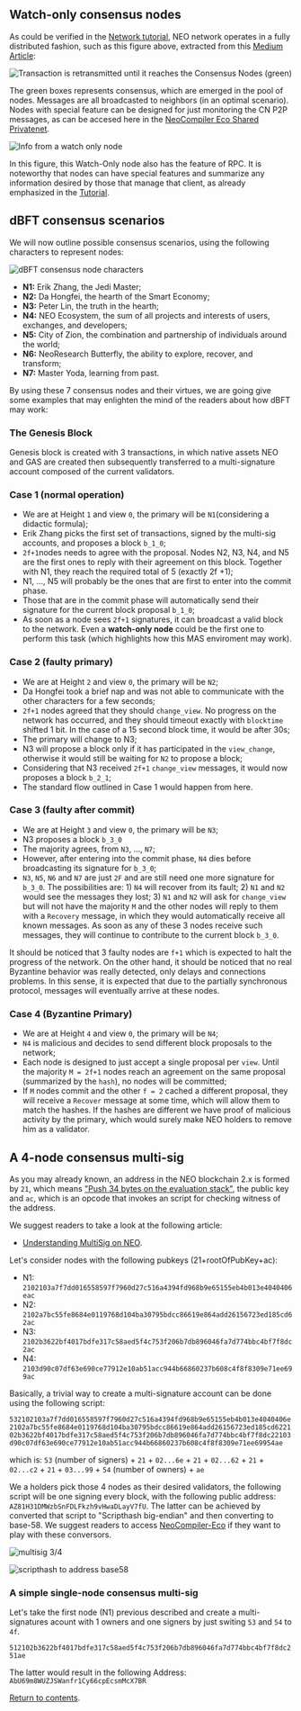 ## Watch-only consensus nodes

As could be verified in the [Network tutorial](linkToNetworkTODO), NEO network operates in a fully distributed fashion, such as this figure above, extracted from this [Medium Article](https://medium.com/neoresearch/understanding-neo-network-in-five-pictures-e51b7c19d6e0):

![Transaction is retransmitted until it reaches the Consensus Nodes (green)](https://cdn-images-1.medium.com/max/800/1*vKbm_Di8GgQep8SyKeAWNw.png)

The green boxes represents consensus, which are emerged in the pool of nodes.
Messages are all broadcasted to neighbors (in an optimal scenario).
Nodes with special feature can be designed for just monitoring the CN P2P messages, as can be accesed here in the [NeoCompiler Eco Shared Privatenet](https://neocompiler.io/#!/ecolab/cnnodesinfo).

![Info from a watch only node](./watch-only-node.png)

In this figure, this Watch-Only node also has the feature of RPC.
It is noteworthy that nodes can have special features and summarize any information desired by those that manage that client, as already emphasized in the [Tutorial](./linkToPluginsTodo).

## dBFT consensus scenarios

We will now outline possible consensus scenarios, using the following characters to represent nodes:

![dBFT consensus node characters](./cn_characters.jpg)

- **N1:** Erik Zhang, the Jedi Master;
- **N2:** Da Hongfei, the hearth of the Smart Economy;
- **N3:** Peter Lin, the truth in the hearth;
- **N4:** NEO Ecosystem, the sum of all projects and interests of users, exchanges, and developers;
- **N5:** City of Zion, the combination and partnership of individuals around the world;
- **N6:** NeoResearch Butterfly, the ability to explore, recover, and transform;
- **N7:** Master Yoda, learning from past.

By using these 7 consensus nodes and their virtues, we are going give some examples that may enlighten the mind of the readers about how dBFT may work:

### The Genesis Block

Genesis block is created with 3 transactions, in which native assets NEO and GAS are created then subsequently transferred to a multi-signature account composed of the current validators.

### Case 1 (normal operation)

- We are at Height `1` and view `0`, the primary will be `N1`(considering a didactic formula);
- Erik Zhang picks the first set of transactions, signed by the multi-sig accounts, and proposes a block `b_1_0`;
- `2f+1`nodes needs to agree with the proposal. Nodes N2, N3, N4, and N5 are the first ones to reply with their agreement on this block. Together with N1, they reach the required total of 5 (exactly 2f +1);
- N1, ..., N5 will probably be the ones that are first to enter into the commit phase.
- Those that are in the commit phase will automatically send their signature for the current block proposal `b_1_0`;
- As soon as a node sees `2f+1` signatures, it can broadcast a valid block to the network. Even a **watch-only node** could be the first one to perform this task (which highlights how this MAS enviroment may work).

### Case 2 (faulty primary)

- We are at Height `2` and view `0`, the primary will be `N2`;
- Da Hongfei took a brief nap and was not able to communicate with the other characters for a few seconds;
- `2f+1` nodes agreed that they should `change_view`. No progress on the network has occurred, and they should timeout exactly with `blocktime` shifted 1 bit. In the case of a 15 second block time, it would be after 30s;
- The primary will change to N3;
- N3 will propose a block only if it has participated in the `view_change`, otherwise it would still be waiting for `N2` to propose a block;
- Considering that N3 received `2f+1` `change_view` messages, it would now proposes a block `b_2_1`;
- The standard flow outlined in Case 1 would happen from here.

### Case 3 (faulty after commit)

- We are at Height `3` and view `0`, the primary will be `N3`;
- N3 proposes a block `b_3_0`
- The majority agrees, from `N3`, ..., `N7`;
- However, after entering into the commit phase, `N4` dies before broadcasting its signature for `b_3_0`;
- `N3`, `N5`, `N6` and `N7` are just `2F` and are still need one more signature for `b_3_0`. The possibilities are: 1) `N4` will recover from its fault; 2) `N1` and `N2` would see the messages they lost; 3) `N1` and `N2` will ask for `change_view` but will not have the majority `M` and the other nodes will reply to them with a `Recovery` message, in which they would automatically receive all known messages. As soon as any of these 3 nodes receive such messages, they will continue to contribute to the current block `b_3_0`.

It should be noticed that 3 faulty nodes are `f+1` which is expected to halt the progress of the network. On the other hand, it should be noticed that no real Byzantine behavior was really detected, only delays and connections problems. In this sense, it is expected that due to the partially synchronous protocol, messages will eventually arrive at these nodes.

### Case 4 (Byzantine Primary)

- We are at Height `4` and view `0`, the primary will be `N4`;
- `N4` is malicious and decides to send different block proposals to the network;
- Each node is designed to just accept a single proposal per `view`. Until the majority `M = 2f+1` nodes reach an agreement on the same proposal (summarized by the `hash`), no nodes will be committed;
- If `M` nodes commit and the other `f = 2` cached a different proposal, they will receive a `Recover` message at some time, which will allow them to match the hashes. If the hashes are different we have proof of malicious activity by the primary, which would surely make NEO holders to remove him as a validator.

## A 4-node consensus multi-sig

As you may already known, an address in the NEO blockchain 2.x is formed by `21`, which means ["Push 34 bytes on the evaluation stack"](https://github.com/neo-project/neo-vm/blob/f81c3039d5fb4417b3c1ad780378c7f92499964a/src/neo-vm/OpCode.cs#L144), the public key and `ac`, which is an opcode that invokes an script for checking witness of the address.

We suggest readers to take a look at the following article:

- [Understanding MultiSig on NEO](https://medium.com/neoresearch/understanding-multisig-on-neo-df9c9c1403b1).

Let's consider nodes with the following pubkeys (21+rootOfPubKey+ac):

- N1: `2102103a7f7dd016558597f7960d27c516a4394fd968b9e65155eb4b013e4040406eac`
- N2: `2102a7bc55fe8684e0119768d104ba30795bdcc86619e864add26156723ed185cd62ac`
- N3: `2102b3622bf4017bdfe317c58aed5f4c753f206b7db896046fa7d774bbc4bf7f8dc2ac`
- N4: `2103d90c07df63e690ce77912e10ab51acc944b66860237b608c4f8f8309e71ee699ac`

Basically, a trivial way to create a multi-signature account can be done using the following script:

`532102103a7f7dd016558597f7960d27c516a4394fd968b9e65155eb4b013e4040406e2102a7bc55fe8684e0119768d104ba30795bdcc86619e864add26156723ed185cd622102b3622bf4017bdfe317c58aed5f4c753f206b7db896046fa7d774bbc4bf7f8dc22103d90c07df63e690ce77912e10ab51acc944b66860237b608c4f8f8309e71ee69954ae`

which is: `53` (number of signers) + `21` + `02...6e` + `21` + `02...62` + `21` + `02...c2` + `21` + `03...99` + `54` (number of owners) + `ae`

We a holders pick those 4 nodes as their desired validators, the following script will be one signing every block, with the following public address: `AZ81H31DMWzbSnFDLFkzh9vHwaDLayV7fU`.
The latter can be achieved by converted that script to "Scripthash big-endian" and then converting to base-58.
We suggest readers to access [NeoCompiler-Eco](https://neocompiler.io/#!/ecolab/conversor) if they want to play with these conversors.

![multisig 3/4](./multisig_3_4.png)

![scripthash to address base58](./scripthash_address.png)

### A simple single-node consensus multi-sig

Let's take the first node (N1) previous described and create a multi-signatures acount with 1 owners and one signers by just switing `53` and `54` to `4f`.

`512102b3622bf4017bdfe317c58aed5f4c753f206b7db896046fa7d774bbc4bf7f8dc251ae`

The latter would result in the following Address: `AbU69m8WUZJSWanfr1Cy66cpEcsmMcX7BR`

[Return to contents](README.md#contents).
